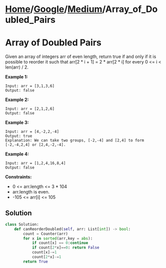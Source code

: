 # [Home](./../..)/[Google](./..)/[Medium](./)/Array_of_Doubled_Pairs
<h1>Array of Doubled Pairs</h1>

<p>
Given an array of integers arr of even length, return true if and only if it is possible to reorder it such that arr[2 * i + 1] = 2 * arr[2 * i] for every 0 <= i < len(arr) / 2.
</p>

<b>Example 1:</b>

    Input: arr = [3,1,3,6]
    Output: false

<b>Example 2:</b>

    Input: arr = [2,1,2,6]
    Output: false

<b>Example 3:</b>

    Input: arr = [4,-2,2,-4]
    Output: true
    Explanation: We can take two groups, [-2,-4] and [2,4] to form [-2,-4,2,4] or [2,4,-2,-4].

<b>Example 4:</b>

    Input: arr = [1,2,4,16,8,4]
    Output: false
    
<b>Constraints:</b>

- 0 <= arr.length <= 3 * 104
- arr.length is even.
- -105 <= arr[i] <= 105

<h2>Solution</h2>

```python
class Solution:
    def canReorderDoubled(self, arr: List[int]) -> bool:
        count = Counter(arr)
        for x in sorted(arr,key = abs):
            if count[x] == 0:continue
            if count[2*x]==0: return False
            count[x]-=1
            count[2*x]-=1
        return True
```
